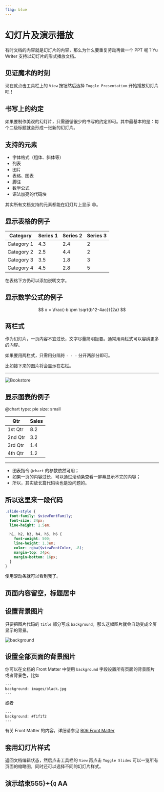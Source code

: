 ```yaml
---
flag: blue
---
```

# 幻灯片及演示播放

有时文档的内容就是幻灯片的内容，那么为什么要重复劳动再做一个 PPT 呢？Yu Writer 支持以幻灯片的形式播放文档。

## 见证魔术的时刻

现在就点击工具栏上的 `View` 按钮然后选择 `Toggle Presentation` 开始播放幻灯片吧！

## 书写上的约定

如果要制作美观的幻灯片，只需遵循很少的书写的约定即可。其中最基本的是：每个二级标题就会形成一张新的幻灯片。

## 支持的元素

* 字体格式（粗体、斜体等）
* 列表
* 图片
* 表格、图表
* 脚注
* 数学公式
* 语法加亮的代码块

其实所有文档支持的元素都能在幻灯片上显示 😄。

## 显示表格的例子

| Category   | Series 1 | Series 2 | Series 3 |
| ---------  | -------- | -------- | -------- |
| Category 1 |      4.3 |      2.4 |        2 |
| Category 2 |      2.5 |      4.4 |        2 |
| Category 3 |      3.5 |      1.8 |        3 |
| Category 4 |      4.5 |      2.8 |        5 |

在表格下方仍可以添加说明文字。

## 显示数学公式的例子

$$
x = \frac{-b \pm \sqrt{b^2-4ac}}{2a}
$$

## 两栏式

作为幻灯片，一页内容不宜过长，文字尽量简明扼要。通常用两栏式可以容纳更多的内容。

如果要用两栏式，只需用分隔符 `- - -` 分开两部分即可。

比如接下来的图片将会显示在右栏。

- - -

![Bookstore](images/bookstore.jpg)

## 显示图表的例子

@chart
type: pie
size: small

| Qtr     | Sales |
| ------- | ----- |
| 1st Qtr |   8.2 |
| 2nd Qtr |   3.2 |
| 3rd Qtr |   1.4 |
| 4th Qtr |   1.2 |

- - -

* 图表指令 `@chart` 的参数依然可用；
* 如果一页的内容过长，可以通过滚动条查看一屏幕显示不完的内容；
* 所以，其实放长篇代码块也是没问题的。

## 所以这里来一段代码

```scss
.slide-style {
  font-family: $viewFontFamily;
  font-size: 24px;
  line-height: 1.5em;
  
  h1, h2, h3, h4, h5, h6 {
    font-weight: 500;
    line-height: 1.3em;
    color: rgba($viewFontColor, .8);
    margin-top: 24px;
    margin-bottom: 16px;
  }
}
```

使用滚动条就可以看到我了。

## 页面内容留空，标题居中

## 设置背景图片

只要把图片代码的 `title` 部分写成 `background`，那么这幅图片就会自动变成全屏显示的背景。

![background](images/desktop.jpg)

## 设置全部页面的背景图片

你可以在文档的 Front Matter 中使用 `background` 字段设置所有页面的背景图片或者背景色，比如

    ---
    background: images/black.jpg
    ---

或者

    ---
    background: #f1f1f2
    ---

有关 Front Matter 的内容，详细请参见 [B06 Front Matter](b06-front-matter)

## 套用幻灯片样式

返回文档编辑状态，然后点击工具栏的 `View` 再点击 `Toggle Slides` 可以一览所有页面的缩略图，同时还可以选择不同的幻灯片样式。

## 演示结束555}+{`Q` AA